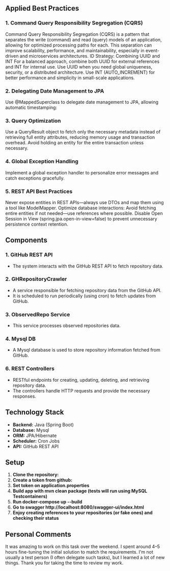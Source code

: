 ## Applied Best Practices
### 1. **Command Query Responsibility Segregation (CQRS)**
Command Query Responsibility Segregation (CQRS) is a pattern that separates the write (command) and read (query) models of an application, allowing for optimized processing paths for each. This separation can improve scalability, performance, and maintainability, especially in event-driven and microservices architectures.
ID Strategy: Combining UUID and INT
For a balanced approach, combine both UUID for external references and INT for internal use.
Use UUID when you need global uniqueness, security, or a distributed architecture.
Use INT (AUTO_INCREMENT) for better performance and simplicity in small-scale applications.
### 2. **Delegating Date Management to JPA**
Use @MappedSuperclass to delegate date management to JPA, allowing automatic timestamping:
### 3. **Query Optimization**
Use a QueryResult object to fetch only the necessary metadata instead of retrieving full entity attributes, reducing memory usage and transaction overhead.
Avoid holding an entity for the entire transaction unless necessary.
### 4. **Global Exception Handling**
Implement a global exception handler to personalize error messages and catch exceptions gracefully.
### 5. **REST API Best Practices**
Never expose entities in REST APIs—always use DTOs and map them using a tool like ModelMapper.
Optimize database interactions:
Avoid fetching entire entities if not needed—use references where possible.
Disable Open Session in View (spring.jpa.open-in-view=false) to prevent unnecessary persistence context retention.
## Components

### 1. **GitHub REST API**
   - The system interacts with the GitHub REST API to fetch repository data.

### 2. **GHRepositoryCrawler**
   - A service responsible for fetching repository data from the GitHub API.
   - It is scheduled to run periodically (using cron) to fetch updates from GitHub.

### 3. **ObservedRepo Service**
   - This service processes observed repositories data.

### 4. **Mysql DB**
   - A Mysql database is used to store repository information fetched from GitHub.

### 6. **REST Controllers**
   - RESTful endpoints for creating, updating, deleting, and retrieving repository data.
   - The controllers handle HTTP requests and provide the necessary responses.

## Technology Stack

- **Backend:** Java (Spring Boot)
- **Database:** Mysql
- **ORM:** JPA/Hibernate
- **Scheduler:** Cron Jobs
- **API:** GitHub REST API

## Setup

1. **Clone the repository:**
2. **Create a token from github:**
3. **Set token on application.properties**
4. **Build app with mvn clean package (tests will run using MySQL Testcontainers)**
5. **Run docker-compose up --build**
6. **Go to swagger http://localhost:8080/swagger-ui/index.html**
7. **Enjoy creating references to your repositories (or fake ones) and checking their status**

## Personal Comments 
It was amazing to work on this task over the weekend. I spent around 4–5 hours fine-tuning the initial solution to match the requirements. I'm not usually a test person (I often delegate such tasks), but I learned a lot of new things. Thank you for taking the time to review my work.
